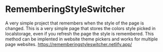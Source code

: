 # RememberingStyleSwitcher
A very simple project that remembers when the style of the page is changed.
 This is a very simple page that stores the colors style picked in localstorage,
 even if you refresh the page the style is remembered.
 This method can be implented in website theme pickers and works for multiple page websites.
https://rememberingstyleswitcher.netlify.app/